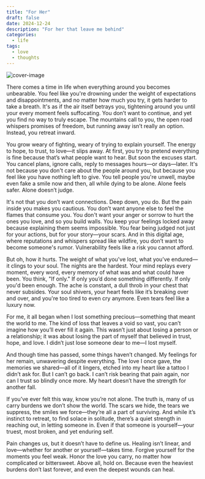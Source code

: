 ```yaml
---
title: "For Her"
draft: false
date: 2024-12-24
description: "For her that leave me behind"
categories:
  - life
tags:
  - love
  - thoughts
---
```


![cover-image](/posts/assets/forher/forher.png)

There comes a time in life when everything around you becomes unbearable. You feel like you're drowning under the weight of expectations and disappointments, and no matter how much you try, it gets harder to take a breath. It's as if the air itself betrays you, tightening around you until your every moment feels suffocating. You don’t want to continue, and yet you find no way to truly escape. The mountains call to you, the open road whispers promises of freedom, but running away isn’t really an option. Instead, you retreat inward.

You grow weary of fighting, weary of trying to explain yourself. The energy to hope, to trust, to love—it slips away. At first, you try to pretend everything is fine because that’s what people want to hear. But soon the excuses start. You cancel plans, ignore calls, reply to messages hours—or days—later. It's not because you don't care about the people around you, but because you feel like you have nothing left to give. You tell people you're unwell, maybe even fake a smile now and then, all while dying to be alone. Alone feels safer. Alone doesn’t judge.

It's not that you don’t want connections. Deep down, you do. But the pain inside you makes you cautious. You don’t want anyone else to feel the flames that consume you. You don't want your anger or sorrow to hurt the ones you love, and so you build walls. You keep your feelings locked away because explaining them seems impossible. You fear being judged not just for your actions, but for your story—your scars. And in this digital age, where reputations and whispers spread like wildfire, you don’t want to become someone's rumor. Vulnerability feels like a risk you cannot afford.

But oh, how it hurts. The weight of what you've lost, what you’ve endured—it clings to your soul. The nights are the hardest. Your mind replays every moment, every word, every memory of what was and what could have been. You think, "If only." If only you’d done something differently. If only you'd been enough. The ache is constant, a dull throb in your chest that never subsides. Your soul shivers, your heart feels like it’s breaking over and over, and you're too tired to even cry anymore. Even tears feel like a luxury now.

For me, it all began when I lost something precious—something that meant the world to me. The kind of loss that leaves a void so vast, you can’t imagine how you’ll ever fill it again. This wasn’t just about losing a person or a relationship; it was about losing the part of myself that believed in trust, hope, and love. I didn’t just lose someone dear to me—I lost myself.

And though time has passed, some things haven’t changed. My feelings for her remain, unwavering despite everything. The love I once gave, the memories we shared—all of it lingers, etched into my heart like a tattoo I didn’t ask for. But I can’t go back. I can’t risk bearing that pain again, nor can I trust so blindly once more. My heart doesn’t have the strength for another fall.

If you’ve ever felt this way, know you’re not alone. The truth is, many of us carry burdens we don’t show the world. The scars we hide, the tears we suppress, the smiles we force—they’re all a part of surviving. And while it’s instinct to retreat, to find solace in solitude, there’s a quiet strength in reaching out, in letting someone in. Even if that someone is yourself—your truest, most broken, and yet enduring self.

Pain changes us, but it doesn’t have to define us. Healing isn’t linear, and love—whether for another or yourself—takes time. Forgive yourself for the moments you feel weak. Honor the love you carry, no matter how complicated or bittersweet. Above all, hold on. Because even the heaviest burdens don’t last forever, and even the deepest wounds can heal.
